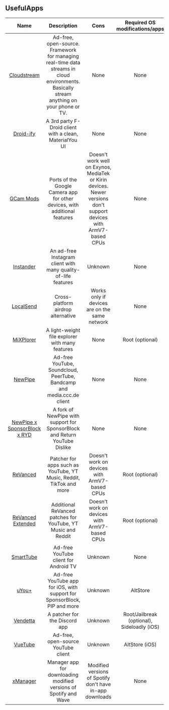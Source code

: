 ## UsefulApps

| Name | Description | Cons | Required OS modifications/apps | Author | Operating System | License |
| :---: | :---: | :---: | :---: | :---: | :---: | :---: |
| [Cloudstream](https://github.com/recloudstream/cloudstream) | Ad-free, open-source. Framework for managing real-time data streams in cloud environments. Basically stream anything on your phone or TV. | None | None | Cloudstream Team | Android, Android TV | [GPL-3](https://github.com/recloudstream/cloudstream/blob/master/LICENSE) |
| [Droid-ify](https://github.com/Droid-ify/client) | A 3rd party F-Droid client with a clean, MaterialYou UI | None | None | Iamlooker | Android (5.0+) | [GPL-3](https://www.tldrlegal.com/license/gnu-general-public-license-v3-gpl-3) |
| [GCam Mods](https://www.celsoazevedo.com/files/android/google-camera/) | Ports of the Google Camera app for other devices, with additional features | Doesn't work well on Exynos, MediaTek or Kirin devices. Newer versions don't support devices with ArmV7-based CPUs | None | Arnova8G2, BSG, BigKaka, Hasli and others | Android (6.0+) | All Rights Reserved |
| [Instander](https://thedise.me/instander/?setLng=en) | An ad-free Instagram client with many quality-of-life features | Unknown | None | TheDise | Android (9.0+) | All Rights Reserved |
| [LocalSend](https://localsend.org) | Cross-platform airdrop alternative | Works only if devices are on the same network | None | Tienisto | Android (5.0+), iOS | [MIT License](https://www.tldrlegal.com/license/mit-license)
| [MiXPlorer](https://forum.xda-developers.com/t/app-2-2-mixplorer-v6-x-released-fully-featured-file-manager.1523691/#post-23109280) | A light-weight file explorer with many features | None | Root (optional) | HootanParsa | Android (2.2+) | All Rights Reserved |
| [NewPipe](https://newpipe.net/) | Ad-free YouTube, Soundcloud, PeerTube, Bandcamp and media.ccc.de client | None | None | Team NewPipe | Android (5.0)+ | [GPL-3](https://www.tldrlegal.com/license/gnu-general-public-license-v3-gpl-3) |
| [NewPipe x SponsorBlock x RYD](https://github.com/polymorphicshade/NewPipe/releases) | A fork of NewPipe with support for SponsorBlock and Return YouTube Dislike | None | None | polymorphicshade | Android (5.0)+ | [GPL-3](https://www.tldrlegal.com/license/gnu-general-public-license-v3-gpl-3) |
| [ReVanced](https://revanced.app) | Patcher for apps such as YouTube, YT Music, Reddit, TikTok and more | Doesn't work on devices with ArmV7-based CPUs | Root (optional) | Team ReVanced | Android (6.0+) | [GPL-3](https://www.tldrlegal.com/license/gnu-general-public-license-v3-gpl-3) |
| [ReVanced Extended](https://github.com/inotia00/revanced-patches) | Additional ReVanced patches for YouTube, YT Music and Reddit | Doesn't work on devices with ArmV7-based CPUs | Root (optional) | inotia00 | Android (6.0+) | [GPL-3](https://www.tldrlegal.com/license/gnu-general-public-license-v3-gpl-3) |
| [SmartTube](https://github.com/yuliskov/SmartTubeNext) | Ad-free YouTube client for Android TV | Unknown | None | yuliskov | AndroidTV (4.3+) | [GPL-3](https://www.tldrlegal.com/license/gnu-general-public-license-v3-gpl-3) |
| [uYou+](https://github.com/qnblackcat/uYouPlus) | Ad-free YouTube app for iOS, with support for SponsorBlock, PIP and more | Unknown | AltStore | qnblackcat | iOS | All Rights Reserved |
| [Vendetta](https://github.com/vendetta-mod/Vendetta) | A patcher for the Discord app | Unknown | Root/Jailbreak (optional), Sideloadly (iOS) | maisymoe, wingio | Android (9.0+), iOS | [BSD-3-Clause License](https://www.tldrlegal.com/license/bsd-3-clause-license-revised) |
| [VueTube](https://vuetube.app/) | Ad-free, open-source YouTube client | Unknown | AltStore (iOS) | Frontesque | Android (5.0+), iOS (12.5+) | [GPL-3](https://www.tldrlegal.com/license/gnu-general-public-license-v3-gpl-3) |
| [xManager](https://github.com/Team-xManager/xManager) | Manager app for downloading modified versions of Spotify and Wave | Modified versions of Spotify don't have in-app downloads | None | xC3FFF0E | Android (5.0+) | [GPL-3](https://www.tldrlegal.com/license/gnu-general-public-license-v3-gpl-3) |
